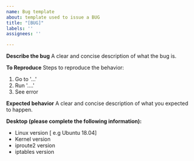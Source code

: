 ```yaml
---
name: Bug template
about: template used to issue a BUG
title: "[BUG]"
labels: ''
assignees: ''

---
```


**Describe the bug**
A clear and concise description of what the bug is.

**To Reproduce**
Steps to reproduce the behavior:
1. Go to '...'
2. Run  '....'
4. See error

**Expected behavior**
A clear and concise description of what you expected to happen.

**Desktop (please complete the following information):**
 - Linux version [ e.g Ubuntu 18.04]
 - Kernel version
 - iproute2 version
 - iptables version
